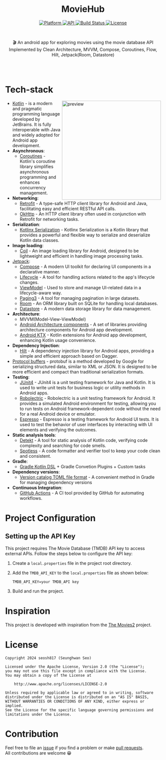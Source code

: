 <h1 align="center">MovieHub</h1>

<p align="center">
  <a href="https://android.com">
    <img src="https://img.shields.io/badge/Platform-Android-brightgreen?logo=android"
      alt="Platform" />
  </a>

  <a href="https://android-arsenal.com/api?level=24">
    <img src="https://img.shields.io/badge/API-21%2B-brightgreen.svg?style=flat" alt="API"/>
  </a>

  <a href="https://github.com/seosh817/MovieHub/actions">
    <img src="https://github.com/seosh817/MovieHub/workflows/Android%20Build/badge.svg"
      alt="Build Status" />
  </a>

  <a href="https://opensource.org/licenses/Apache-2.0">
    <img src="https://img.shields.io/badge/License-Apache%202.0-blue.svg" 
      alt="License" />
  </a>
</p><br>

<p align="center">🎬 An android app for exploring movies using the movie database API Implemented by Clean Architecture, MVVM, Compose, Coroutines, Flow, Hilt, Jetpack(Room, Datastore)</p><br/><br/>

# Tech-stack

<img src="/previews/preview.gif" align="right" width="320" alt="preview"/>

- [Kotlin](https://kotlinlang.org/) - is a modern and pragmatic programming language developed by JetBrains. It is fully interoperable with Java and widely adopted for Android app development.
- **Asynchronous**:
  - [Coroutines](https://kotlinlang.org/docs/reference/coroutines-overview.html) - Kotlin's coroutine library simplifies asynchronous programming and enhances concurrency management.
- **Networking**:
  + [Retrofit](https://square.github.io/retrofit/) - A type-safe HTTP client library for Android and Java, facilitating easy and efficient RESTful API calls.
  + [OkHttp](https://github.com/square/okhttp) - An HTTP client library often used in conjunction with Retrofit for networking tasks.
- **Serialization**:
  - [Kotlinx Serialization](https://github.com/Kotlin/kotlinx.serialization) - Kotlinx Serialization is a Kotlin library that provides a powerful and flexible way to serialize and deserialize Kotlin data classes.
- **Image loading**:
  + [Coil](https://github.com/coil-kt/coil) - An image loading library for Android, designed to be lightweight and efficient in handling image processing tasks.
- [Jetpack](https://developer.android.com/jetpack/):
  + [Compose](https://developer.android.com/jetpack/compose) - A modern UI toolkit for declaring UI components in a declarative manner.
  + [Lifecycle](https://developer.android.com/topic/libraries/architecture/lifecycle) - A tool for handling actions related to the app's lifecycle changes.
  + [ViewModel](https://developer.android.com/topic/libraries/architecture/viewmodel) - Used to store and manage UI-related data in a lifecycle-aware way.
  + [Paging3](https://developer.android.com/topic/libraries/architecture/paging/v3-overview) - A tool for managing pagination in large datasets.
  + [Room](https://developer.android.com/training/data-storage/room) - An ORM library built on SQLite for handling local databases.
  + [Datastore](https://developer.android.com/topic/libraries/architecture/datastore) - A modern data storage library for data management.
- **Architecture**:
  - MVVM(Model-View-ViewModel)
  - [Android Architecture components](https://developer.android.com/topic/libraries/architecture) -  A set of libraries providing architecture components for Android app development.
  - [Android KTX](https://developer.android.com/kotlin/ktx) - Kotlin extensions for Android app development, enhancing Kotlin usage convenience.
- **Dependency Injection**:
  + [Hilt](https://developer.android.com/training/dependency-injection/hilt-android) - A dependency injection library for Android apps, providing a simple and efficient approach based on Dagger.
- [Protocol buffers](https://developers.google.com/protocol-buffers) - protobuf is a method developed by Google for serializing structured data, similar to XML or JSON. It is designed to be more efficient and compact than traditional serialization formats.
- **Testing**:
  - [JUnit4](https://junit.org/junit4/) - JUnit4 is a unit testing framework for Java and Kotlin. It is used to write unit tests for business logic or utility methods in Android apps.
  - [Robolectric](http://robolectric.org/) - Robolectric is a unit testing framework for Android. It provides a simulated Android environment for testing, allowing you to run tests on Android framework-dependent code without the need for a real Android device or emulator.
  - [Espresso](https://developer.android.com/training/testing/espresso) - Espresso is a testing framework for Android UI tests. It is used to test the behavior of user interfaces by interacting with UI elements and verifying the outcomes.
- **Static analysis tools**:
  - [Detekt](https://github.com/arturbosch/detekt#with-gradle) - A tool for static analysis of Kotlin code, verifying code complexity and searching for code smells.
  - [Spotless](https://github.com/diffplug/spotless) - A code formatter and verifier tool to keep your code clean and consistent.
- **Gradle**:
  - [Gradle Kotlin DSL](https://docs.gradle.org/current/userguide/kotlin_dsl.html) + Gradle Convetion Plugins + Custom tasks
- **Dependency
  versions**:
  - [Version catalog TOML file format](https://docs.gradle.org/current/userguide/platforms.html) - A convenient method in Gradle for managing dependency versions
- **Continuous Integration**:
  - [GitHub Actions](https://docs.github.com/en/actions) - A CI tool provided by GitHub for automating workflows.

# Project Configuration

## Setting up the API Key

This project requires The Movie Database (TMDB) API key to access external APIs. Follow the steps below to configure the API key:

1. Create a `local.properties` file in the project root directory.
2. Add the `TMDB_API_KEY` to the `local.properties` file as shown below:

    ```properties
    TMDB_API_KEY=your TMDB_API key
    ```
3. Build and run the project.

# Inspiration

This project is developed with inspiration from the [The Movies2](https://github.com/skydoves/TheMovies2) project.

# License

```
Copyright 2024 seosh817 (Seunghwan Seo)

Licensed under the Apache License, Version 2.0 (the "License");
you may not use this file except in compliance with the License.
You may obtain a copy of the License at

    http://www.apache.org/licenses/LICENSE-2.0

Unless required by applicable law or agreed to in writing, software
distributed under the License is distributed on an "AS IS" BASIS,
WITHOUT WARRANTIES OR CONDITIONS OF ANY KIND, either express or implied.
See the License for the specific language governing permissions and
limitations under the License.
```

# Contribution

Feel free to file an [issue](https://github.com/seosh817/MovieHub/issues) if you find a
problem or make [pull requests](https://github.com/seosh817/MovieHub/pulls).<br>
All contributions are welcome 😁
